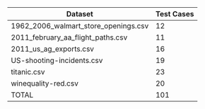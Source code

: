 | Dataset    | Test Cases |
|------------|------------|
| 1962_2006_walmart_store_openings.csv | 12       |
| 2011_february_aa_flight_paths.csv    | 11       |
| 2011_us_ag_exports.csv               | 16       |
| US-shooting-incidents.csv            | 19       |
| titanic.csv                          | 23       |
| winequality-red.csv                  | 20       |
| TOTAL                                | 101      |